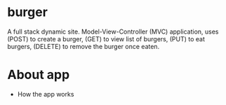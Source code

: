 # burger

A full stack dynamic site. Model-View-Controller (MVC) application, uses (POST) to create a burger, (GET) to view list of burgers, (PUT) to eat burgers, (DELETE) to remove the burger once eaten. 

# About app
* How the app works

